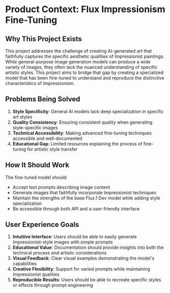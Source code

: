 # Product Context: Flux Impressionism Fine-Tuning

## Why This Project Exists
This project addresses the challenge of creating AI-generated art that faithfully captures the specific aesthetic qualities of Impressionist paintings. While general-purpose image generation models can produce a wide variety of images, they often lack the nuanced understanding of specific artistic styles. This project aims to bridge that gap by creating a specialized model that has been fine-tuned to understand and reproduce the distinctive characteristics of Impressionism.

## Problems Being Solved
1. **Style Specificity**: General AI models lack deep specialization in specific art styles
2. **Quality Consistency**: Ensuring consistent quality when generating style-specific images
3. **Technical Accessibility**: Making advanced fine-tuning techniques accessible and well-documented
4. **Educational Gap**: Limited resources explaining the process of fine-tuning for artistic style transfer

## How It Should Work
The fine-tuned model should:
- Accept text prompts describing image content
- Generate images that faithfully incorporate Impressionist techniques
- Maintain the strengths of the base Flux.1 Dev model while adding style specialization
- Be accessible through both API and a user-friendly interface

## User Experience Goals
1. **Intuitive Interface**: Users should be able to easily generate Impressionist-style images with simple prompts
2. **Educational Value**: Documentation should provide insights into both the technical process and artistic considerations
3. **Visual Feedback**: Clear visual examples demonstrating the model's capabilities
4. **Creative Flexibility**: Support for varied prompts while maintaining Impressionist qualities
5. **Reproducible Results**: Users should be able to recreate specific styles or effects through prompt engineering 